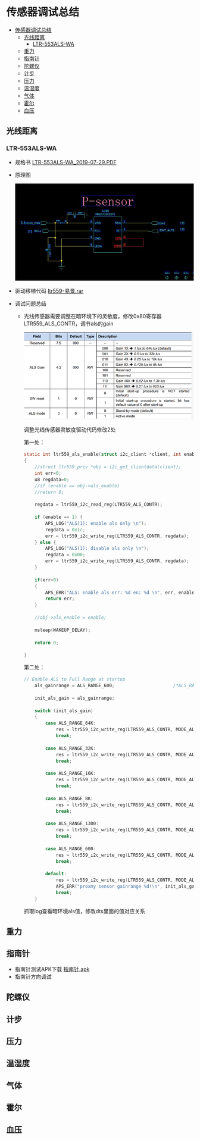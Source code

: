 # 传感器调试总结

- [传感器调试总结](#传感器调试总结)
  - [光线距离](#光线距离)
    - [LTR-553ALS-WA](#ltr-553als-wa)
  - [重力](#重力)
  - [指南针](#指南针)
  - [陀螺仪](#陀螺仪)
  - [计步](#计步)
  - [压力](#压力)
  - [温湿度](#温湿度)
  - [气体](#气体)
  - [霍尔](#霍尔)
  - [血压](#血压)

## 光线距离

### LTR-553ALS-WA

- 规格书 [LTR-553ALS-WA_2019-07-29.PDF](res/LTR-553ALS-WA_2019-07-29.PDF)

- 原理图

    ![20200728114215.jpg](img/20200728114215.jpg)

- 驱动移植代码 [ltr559-易景.rar](res/ltr559-易景.rar)

- 调试问题总结
  - 光线传感器需要调整在暗环境下的灵敏度，修改0x80寄存器LTR559_ALS_CONTR，调节als的gain
  
    ![0F510E6A-11D9-4cce-99E4-F4AC3B2D253F.png](img/0F510E6A-11D9-4cce-99E4-F4AC3B2D253F.png)

    调整光线传感器灵敏度驱动代码修改2处

    第一处：

    ```c
    static int ltr559_als_enable(struct i2c_client *client, int enable)
    {
        //struct ltr559_priv *obj = i2c_get_clientdata(client);
        int err=0;
        u8 regdata=0;
        //if (enable == obj->als_enable)
        //return 0;

        regdata = ltr559_i2c_read_reg(LTR559_ALS_CONTR);

        if (enable == 1) {
            APS_LOG("ALS(1): enable als only \n");
            regdata = 0x1c;                                                         // 修改此值
            err = ltr559_i2c_write_reg(LTR559_ALS_CONTR, regdata);
        } else {
            APS_LOG("ALS(1): disable als only \n");
            regdata = 0x00;
            err = ltr559_i2c_write_reg(LTR559_ALS_CONTR, regdata);
        }

        if(err<0)
        {
            APS_ERR("ALS: enable als err: %d en: %d \n", err, enable);
            return err;
        }

        //obj->als_enable = enable;

        msleep(WAKEUP_DELAY);

        return 0;

    }
    ```

    第二处：

    ```c
    // Enable ALS to Full Range at startup
        als_gainrange = ALS_RANGE_600;                      /*ALS_RANGE_1300;*/ //修改这里，让gain变为最灵敏的0x1c， LTR559_ALS_CONTR = 0x80

        init_als_gain = als_gainrange;

        switch (init_als_gain)
        {
            case ALS_RANGE_64K:
                res = ltr559_i2c_write_reg(LTR559_ALS_CONTR, MODE_ALS_Range1);
                break;

            case ALS_RANGE_32K:
                res = ltr559_i2c_write_reg(LTR559_ALS_CONTR, MODE_ALS_Range2);
                break;

            case ALS_RANGE_16K:
                res = ltr559_i2c_write_reg(LTR559_ALS_CONTR, MODE_ALS_Range3);
                break;

            case ALS_RANGE_8K:
                res = ltr559_i2c_write_reg(LTR559_ALS_CONTR, MODE_ALS_Range4);
                break;

            case ALS_RANGE_1300:
                res = ltr559_i2c_write_reg(LTR559_ALS_CONTR, MODE_ALS_Range5);
                break;

            case ALS_RANGE_600:
                res = ltr559_i2c_write_reg(LTR559_ALS_CONTR, MODE_ALS_Range6);
                break;

            default:
                res = ltr559_i2c_write_reg(LTR559_ALS_CONTR, MODE_ALS_Range1);
                APS_ERR("proxmy sensor gainrange %d!\n", init_als_gain);
                break;
        }
    ```

    抓取log查看暗环境als值，修改dts里面的值对应关系

## 重力

## 指南针

- 指南针测试APK下载   [指南针.apk](./res/指南针.apk)
- 指南针方向调试

## 陀螺仪

## 计步

## 压力

## 温湿度

## 气体

## 霍尔

## 血压
